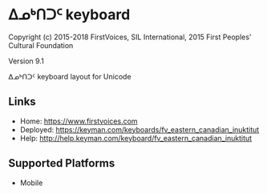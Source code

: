 ᐃᓄᒃᑎᑐᑦ keyboard
======================

Copyright (c) 2015-2018 FirstVoices, SIL International, 2015 First Peoples' Cultural Foundation

Version 9.1

ᐃᓄᒃᑎᑐᑦ keyboard layout for Unicode

Links
-----

 * Home:     <https://www.firstvoices.com>
 * Deployed: <https://keyman.com/keyboards/fv_eastern_canadian_inuktitut>
 * Help:     <http://help.keyman.com/keyboard/fv_eastern_canadian_inuktitut>
 
Supported Platforms
-------------------

 * Mobile

